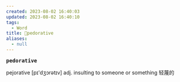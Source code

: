 ```yaml
---
created: 2023-08-02 16:40:03
updated: 2023-08-02 16:40:10
tags:
  - Word
title: 📖pedorative
aliases:
  - null
---
```


<pre><strong>pedorative</strong></pre>
pejorative
[pɪ'dʒɔrətɪv]
adj. insulting to someone or something 轻蔑的
